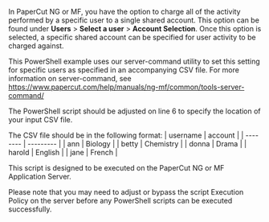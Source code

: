In PaperCut NG or MF, you have the option to charge all of the activity performed by a specific user to a single shared account. This option can be found under **Users** > **Select a user** > **Account Selection**.
Once this option is selected, a specific shared account can be specified for user activity to be charged against. 

This PowerShell example uses our server-command utility to set this setting for specific users as specified in an accompanying CSV file. 
For more information on server-command, see https://www.papercut.com/help/manuals/ng-mf/common/tools-server-command/

The PowerShell script should be adjusted on line 6 to specify the location of your input CSV file.

The CSV file should be in the following format:
| username | account   |
| -------- | --------- |
| ann      | Biology   |
| betty    | Chemistry |
| donna    | Drama     |
| harold   | English   |
| jane     | French    |

This script is designed to be executed on the PaperCut NG or MF Application Server.

Please note that you may need to adjust or bypass the script Execution Policy on the server before any PowerShell scripts can be executed successfully. 
